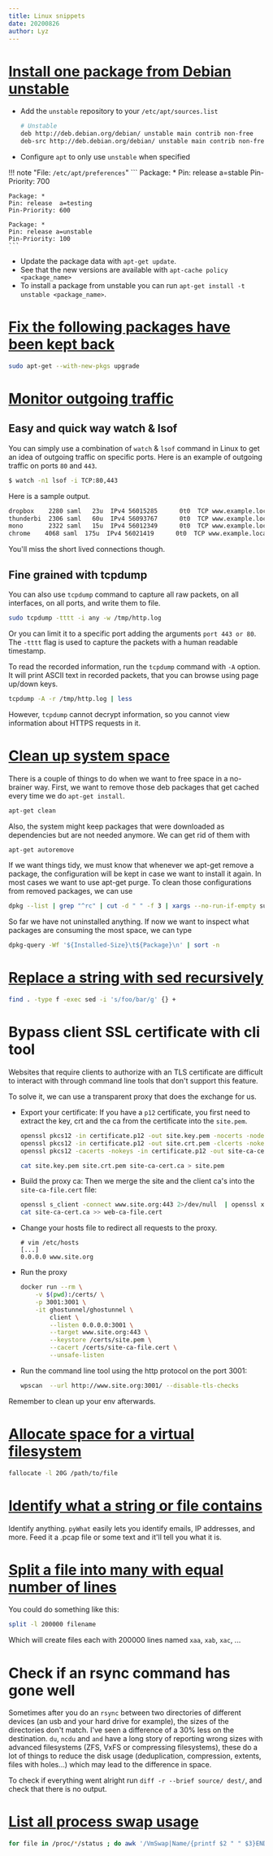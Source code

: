 ```yaml
---
title: Linux snippets
date: 20200826
author: Lyz
---
```


# [Install one package from Debian unstable](https://linuxaria.com/howto/how-to-install-a-single-package-from-debian-sid-or-debian-testing)

* Add the `unstable` repository to your `/etc/apt/sources.list`

    ```bash
    # Unstable
    deb http://deb.debian.org/debian/ unstable main contrib non-free
    deb-src http://deb.debian.org/debian/ unstable main contrib non-free
    ```

* Configure `apt` to only use `unstable` when specified

!!! note "File: `/etc/apt/preferences`"
    ```
    Package: *
    Pin: release  a=stable
    Pin-Priority: 700

    Package: *
    Pin: release  a=testing
    Pin-Priority: 600

    Package: *
    Pin: release a=unstable
    Pin-Priority: 100
    ```
* Update the package data with `apt-get update`.
* See that the new versions are available with `apt-cache policy
    <package_name>`
* To install a package from unstable you can run `apt-get install -t unstable
    <package_name>`.

# [Fix the following packages have been kept back](https://askubuntu.com/questions/601/the-following-packages-have-been-kept-back-why-and-how-do-i-solve-it)

```bash
sudo apt-get --with-new-pkgs upgrade
```

# [Monitor outgoing traffic](https://fedingo.com/how-to-monitor-outgoing-http-requests-in-linux/)

## Easy and quick way watch & lsof

You can simply use a combination of `watch` & `lsof` command in Linux to get an idea
of outgoing traffic on specific ports. Here is an example of outgoing traffic on
ports `80` and `443`.

```bash
$ watch -n1 lsof -i TCP:80,443
```

Here is a sample output.

```bash
dropbox    2280 saml   23u  IPv4 56015285      0t0  TCP www.example.local:56003->snt-re3-6c.sjc.dropbox.com:http (ESTABLISHED)
thunderbi  2306 saml   60u  IPv4 56093767      0t0  TCP www.example.local:34788->ord08s09-in-f20.1e100.net:https (ESTABLISHED)
mono       2322 saml   15u  IPv4 56012349      0t0  TCP www.example.local:54018->204-62-14-135.static.6sync.net:https (ESTABLISHED)
chrome    4068 saml  175u  IPv4 56021419      0t0  TCP www.example.local:42182->stackoverflow.com:http (ESTABLISHED)
```

You'll miss the short lived connections though.

## Fine grained with tcpdump

You can also use `tcpdump` command to capture all raw packets, on all interfaces, on all ports, and write them to file.

```bash
sudo tcpdump -tttt -i any -w /tmp/http.log
```

Or you can limit it to a specific port adding the arguments `port 443 or 80`.
The `-tttt` flag is used to capture the packets with a human readable timestamp.

To read the recorded information, run the `tcpdump` command with `-A` option. It
will print ASCII text in recorded packets, that you can browse using page
up/down keys.

```bash
tcpdump -A -r /tmp/http.log | less
```

However, `tcpdump` cannot decrypt information, so you cannot view information
about HTTPS requests in it.

# [Clean up system space](https://ownyourbits.com/2017/02/18/squeeze-disk-space-on-a-debian-system/)

There is a couple of things to do when we want to free space in a no-brainer
way. First, we want to remove those deb packages that get cached every time we
do `apt-get install`.

```bash
apt-get clean
```

Also, the system might keep packages that were downloaded as dependencies but
are not needed anymore. We can get rid of them with

```bash
apt-get autoremove
```

If we want things tidy, we must know that whenever we apt-get remove  a package,
the configuration will be kept in case we want to install it again. In most
cases we want to use apt-get purge. To clean those configurations from removed
packages, we can use

```bash
dpkg --list | grep "^rc" | cut -d " " -f 3 | xargs --no-run-if-empty sudo dpkg --purge
```

So far we have not uninstalled anything. If now we want to inspect what packages
are consuming the most space, we can type

```bash
dpkg-query -Wf '${Installed-Size}\t${Package}\n' | sort -n
```

# [Replace a string with sed recursively](https://victoria.dev/blog/how-to-replace-a-string-with-sed-in-current-and-recursive-subdirectories/)

```bash
find . -type f -exec sed -i 's/foo/bar/g' {} +
```
# Bypass client SSL certificate with cli tool

Websites that require clients to authorize with an TLS certificate are difficult
to interact with through command line tools that don't support this feature.

To solve it, we can use a transparent proxy that does the exchange for us.

* Export your certificate: If you have a `p12` certificate, you first need to
    extract the key, crt and the ca from the certificate into the `site.pem`.

    ```bash
    openssl pkcs12 -in certificate.p12 -out site.key.pem -nocerts -nodes # It asks for the p12 password
    openssl pkcs12 -in certificate.p12 -out site.crt.pem -clcerts -nokeys
    openssl pkcs12 -cacerts -nokeys -in certificate.p12 -out site-ca-cert.ca

    cat site.key.pem site.crt.pem site-ca-cert.ca > site.pem
    ```

* Build the proxy ca: Then we merge the site and the client ca's into the
    `site-ca-file.cert` file:

    ```bash
    openssl s_client -connect www.site.org:443 2>/dev/null  | openssl x509 -text > site-ca-file.cert
    cat site-ca-cert.ca >> web-ca-file.cert
    ```
* Change your hosts file to redirect all requests to the proxy.

    ```vim
    # vim /etc/hosts
    [...]
    0.0.0.0 www.site.org
    ```

* Run the proxy
    ```bash
    docker run --rm \
        -v $(pwd):/certs/ \
        -p 3001:3001 \
        -it ghostunnel/ghostunnel \
            client \
            --listen 0.0.0.0:3001 \
            --target www.site.org:443 \
            --keystore /certs/site.pem \
            --cacert /certs/site-ca-file.cert \
            --unsafe-listen
    ```

* Run the command line tool using the http protocol on the port 3001:

    ```bash
    wpscan  --url http://www.site.org:3001/ --disable-tls-checks
    ```

Remember to clean up your env afterwards.

# [Allocate space for a virtual filesystem](https://askubuntu.com/questions/506910/creating-a-large-size-file-in-less-time)

```bash
fallocate -l 20G /path/to/file
```

# [Identify what a string or file contains](https://github.com/bee-san/pyWhat)

Identify anything. `pyWhat` easily lets you identify emails, IP addresses, and
more. Feed it a .pcap file or some text and it'll tell you what it is.

# [Split a file into many with equal number of lines](https://stackoverflow.com/questions/2016894/how-to-split-a-large-text-file-into-smaller-files-with-equal-number-of-lines)

You could do something like this:

```bash
split -l 200000 filename
```

Which will create files each with 200000 lines named `xaa`, `xab`, `xac`, ...

# Check if an rsync command has gone well

Sometimes after you do an `rsync` between two directories of different devices
(an usb and your hard drive for example), the sizes of the directories don't
match. I've seen a difference of a 30% less on the destination. `du`, `ncdu` and
`and` have a long story of reporting wrong sizes with advanced filesystems (ZFS,
VxFS or compressing filesystems), these do a lot of things to reduce the disk
usage (deduplication, compression, extents, files with holes...) which may lead
to the difference in space.

To check if everything went alright run `diff -r --brief source/ dest/`, and
check that there is no output.

# [List all process swap usage](https://www.cyberciti.biz/faq/linux-which-process-is-using-swap/)

```bash
for file in /proc/*/status ; do awk '/VmSwap|Name/{printf $2 " " $3}END{ print ""}' $file; done | sort -k 2 -n -r | less
```
